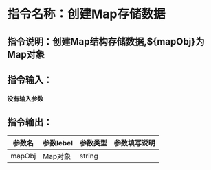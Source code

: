 # 指令名称：创建Map存储数据
## 指令说明：创建Map结构存储数据,$\{mapObj\}为Map对象
## 指令输入：

#### 没有输入参数

## 指令输出：

 | 参数名 | 参数lebel | 参数类型 | 参数填写说明 | 
 | ------------- | ------------- | ------------- | ------------- |
 | mapObj | Map对象 | string |  |

	